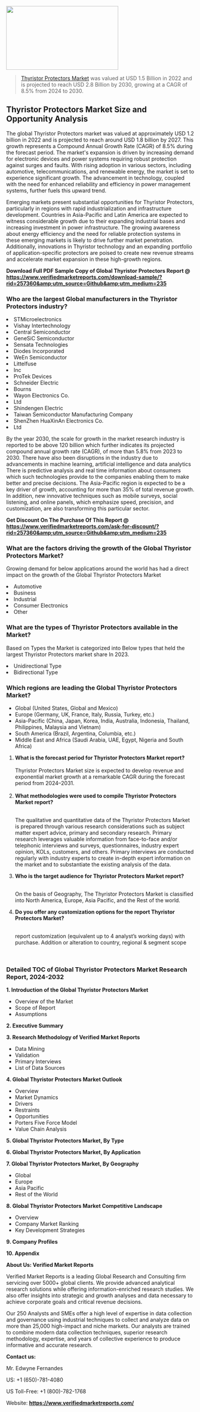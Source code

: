 <img src="https://ffe5etoiles.com/wp-content/uploads/2024/12/MST1-300x171.png" alt="" width="300" height="171" class="alignnone size-medium wp-image-20088" /><blockquote><p><p><a href="https://www.verifiedmarketreports.com/download-sample/?rid=257360&utm_source=Github&utm_medium=235" target="_blank">Thyristor Protectors Market</a> was valued at USD 1.5 Billion in 2022 and is projected to reach USD 2.8 Billion by 2030, growing at a CAGR of 8.5% from 2024 to 2030.</p></blockquote><p><h2>Thyristor Protectors Market Size and Opportunity Analysis</h2><p>The global Thyristor Protectors market was valued at approximately USD 1.2 billion in 2022 and is projected to reach around USD 1.8 billion by 2027. This growth represents a Compound Annual Growth Rate (CAGR) of 8.5% during the forecast period. The market's expansion is driven by increasing demand for electronic devices and power systems requiring robust protection against surges and faults. With rising adoption in various sectors, including automotive, telecommunications, and renewable energy, the market is set to experience significant growth. The advancement in technology, coupled with the need for enhanced reliability and efficiency in power management systems, further fuels this upward trend.</p><p>Emerging markets present substantial opportunities for Thyristor Protectors, particularly in regions with rapid industrialization and infrastructure development. Countries in Asia-Pacific and Latin America are expected to witness considerable growth due to their expanding industrial bases and increasing investment in power infrastructure. The growing awareness about energy efficiency and the need for reliable protection systems in these emerging markets is likely to drive further market penetration. Additionally, innovations in Thyristor technology and an expanding portfolio of application-specific protectors are poised to create new revenue streams and accelerate market expansion in these high-growth regions.</p></p><p class=""><strong>Download Full PDF Sample Copy of Global Thyristor Protectors Report @ <a href="https://www.verifiedmarketreports.com/download-sample/?rid=257360&amp;utm_source=Github&amp;utm_medium=235" target="_blank">https://www.verifiedmarketreports.com/download-sample/?rid=257360&amp;utm_source=Github&amp;utm_medium=235</a></strong></p><h3 id="" class="">Who are the largest Global manufacturers in the Thyristor Protectors industry?</h3><p><li>STMicroelectronics</li><li> Vishay Intertechnology</li><li> Central Semiconductor</li><li> GeneSiC Semiconductor</li><li> Sensata Technologies</li><li> Diodes Incorporated</li><li> WeEn Semiconductor</li><li> Littelfuse</li><li> Inc</li><li> ProTek Devices</li><li> Schneider Electric</li><li> Bourns</li><li> Wayon Electronics Co.</li><li>Ltd</li><li> Shindengen Electric</li><li> Taiwan Semiconductor Manufacturing Company</li><li> ShenZhen HuaXinAn Electronics Co.</li><li> Ltd</li></p><div class=""><div class="" dir="" data-message-author-role="" data-message-id="" data-message-model-slug=""><div class=""><div class=""><div class=""><div class="" dir="" data-message-author-role="" data-message-id="" data-message-model-slug=""><div class=""><div class=""><p>By the year 2030, the scale for growth in the market research industry is reported to be above 120 billion which further indicates its projected compound annual growth rate (CAGR), of more than 5.8% from 2023 to 2030. There have also been disruptions in the industry due to advancements in machine learning, artificial intelligence and data analytics There is predictive analysis and real time information about consumers which such technologies provide to the companies enabling them to make better and precise decisions. The Asia-Pacific region is expected to be a key driver of growth, accounting for more than 35% of total revenue growth. In addition, new innovative techniques such as mobile surveys, social listening, and online panels, which emphasize speed, precision, and customization, are also transforming this particular sector.</p><p><strong>Get Discount On The Purchase Of This Report @&nbsp; <a href="https://www.verifiedmarketreports.com/ask-for-discount/?rid=257360&amp;utm_source=Github&amp;utm_medium=235" target="_blank">https://www.verifiedmarketreports.com/ask-for-discount/?rid=257360&amp;utm_source=Github&amp;utm_medium=235</a></strong></p></div></div></div></div></div></div></div></div><h3 id="" class="">What are the factors driving the growth of the Global Thyristor Protectors Market?</h3><p id="" class="">Growing demand for below applications around the world has had a direct impact on the growth of the Global Thyristor Protectors Market</p><p id="" class=""><li>Automotive</li><li> Business</li><li> Industrial</li><li> Consumer Electronics</li><li> Other</li></p><h3 id="" class="">What are the types of Thyristor Protectors available in the Market?</h3><p id="" class="">Based on Types the Market is categorized into Below types that held the largest Thyristor Protectors market share In 2023.</p><p id="" class=""><li>Unidirectional Type</li><li> Bidirectional Type</li></p><h3 id="" class="">Which regions are leading the Global Thyristor Protectors Market?</h3><ul><li>Global (United States, Global and Mexico)</li><li>Europe (Germany, UK, France, Italy, Russia, Turkey, etc.)</li><li>Asia-Pacific (China, Japan, Korea, India, Australia, Indonesia, Thailand, Philippines, Malaysia and Vietnam)</li><li>South America (Brazil, Argentina, Columbia, etc.)</li><li>Middle East and Africa (Saudi Arabia, UAE, Egypt, Nigeria and South Africa)</li></ul><p><ol><li><strong>What is the forecast period for Thyristor Protectors Market report?<br /></strong><br /><span data-sheets-root="1" data-sheets-value="{&quot;1&quot;:2,&quot;2&quot;:&quot;XXXX size is expected to develop revenue and exponential market growth at a remarkable CAGR during the forecast period from 2024&ndash;2030.&quot;}" data-sheets-userformat="{&quot;2&quot;:12674,&quot;4&quot;:{&quot;1&quot;:2,&quot;2&quot;:16776960},&quot;10&quot;:2,&quot;11&quot;:0,&quot;15&quot;:&quot;Arial&quot;,&quot;16&quot;:12}">Thyristor Protectors Market size is expected to develop revenue and exponential market growth at a remarkable CAGR during the forecast period from 2024&ndash;2031.</span><br /><br /></li><li><strong>What methodologies were used to compile Thyristor Protectors Market report?<br /><br /></strong><p>The qualitative and quantitative data of the&nbsp;Thyristor Protectors Market is prepared through various research considerations such as subject matter expert advice, primary and secondary research. Primary research leverages valuable information from face-to-face and/or telephonic interviews and surveys, questionnaires, industry expert opinion, KOLs, customers, and others. Primary interviews are conducted regularly with industry experts to create in-depth expert information on the market and to substantiate the existing analysis of the data.&nbsp;</p></li><li><strong>Who is the target audience for Thyristor Protectors Market report?<br /><br /></strong><p>On the basis of Geography, The&nbsp;Thyristor Protectors Market is classified into North America, Europe, Asia Pacific, and the Rest of the world.</p></li><li><strong>Do you offer any customization options for the report Thyristor Protectors Market?<br /><br /></strong><p>report customization (equivalent up to 4 analyst&rsquo;s working days) with purchase. Addition or alteration to country, regional &amp; segment scope</p><p>&nbsp;</p></li></ol></p><h3 id="" class="">Detailed TOC of Global Thyristor Protectors Market Research Report, 2024-2032</h3><p id="" class=""><strong>1. Introduction of the Global Thyristor Protectors Market</strong></p><ul><li>Overview of the Market</li><li>Scope of Report</li><li>Assumptions</li></ul><p id="" class=""><strong>2. Executive Summary</strong></p><p id="" class=""><strong>3. Research Methodology of&nbsp;Verified Market Reports</strong></p><ul><li>Data Mining</li><li>Validation</li><li>Primary Interviews</li><li>List of Data Sources</li></ul><p id="" class=""><strong>4. Global Thyristor Protectors Market Outlook</strong></p><ul><li>Overview</li><li>Market Dynamics</li><li>Drivers</li><li>Restraints</li><li>Opportunities</li><li>Porters Five Force Model</li><li>Value Chain Analysis</li></ul><p id="" class=""><strong>5. Global Thyristor Protectors Market, By&nbsp;Type</strong></p><p id="" class=""><strong>6. Global Thyristor Protectors Market, By Application</strong></p><p id="" class=""><strong>7. Global Thyristor Protectors Market, By Geography</strong></p><ul><li>Global</li><li>Europe</li><li>Asia Pacific</li><li>Rest of the World</li></ul><p id="" class=""><strong>8. Global Thyristor Protectors Market Competitive Landscape</strong></p><ul><li>Overview</li><li>Company Market Ranking</li><li>Key Development Strategies</li></ul><p id="" class=""><strong>9. Company Profiles</strong></p><p id="" class=""><strong>10. Appendix</strong></p><p id="" class=""><strong>About Us: Verified Market Reports</strong></p><p id="" class="">Verified Market Reports is a leading Global Research and Consulting firm servicing over 5000+ global clients. We provide advanced analytical research solutions while offering information-enriched research studies. We also offer insights into strategic and growth analyses and data necessary to achieve corporate goals and critical revenue decisions.</p><p id="" class="">Our 250 Analysts and SMEs offer a high level of expertise in data collection and governance using industrial techniques to collect and analyze data on more than 25,000 high-impact and niche markets. Our analysts are trained to combine modern data collection techniques, superior research methodology, expertise, and years of collective experience to produce informative and accurate research.</p><p id="" class=""><strong>Contact us:</strong></p><p id="" class="">Mr. Edwyne Fernandes</p><p id="" class="">US: +1 (650)-781-4080</p><p id="" class="">US Toll-Free: +1 (800)-782-1768</p><p id="" class="">Website: <a target="" data-test-app-aware-link=""><strong>https://www.verifiedmarketreports.com/</strong></a></p>
